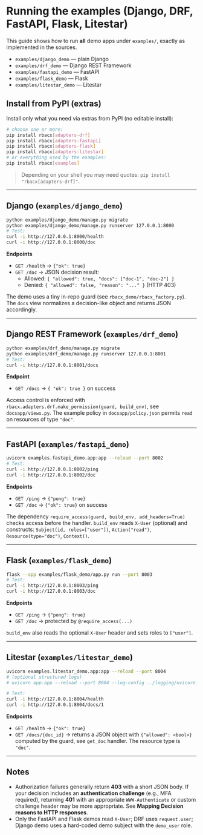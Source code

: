 # Running the examples (Django, DRF, FastAPI, Flask, Litestar)

This guide shows how to run **all** demo apps under `examples/`, exactly as implemented in the sources.

- `examples/django_demo` — plain Django
- `examples/drf_demo` — Django REST Framework
- `examples/fastapi_demo` — FastAPI
- `examples/flask_demo` — Flask
- `examples/litestar_demo` — Litestar

## Install from PyPI (extras)

Install only what you need via extras from PyPI (no editable install):

```bash
# choose one or more:
pip install rbacx[adapters-drf]
pip install rbacx[adapters-fastapi]
pip install rbacx[adapters-flask]
pip install rbacx[adapters-litestar]
# or everything used by the examples:
pip install rbacx[examples]
```

> Depending on your shell you may need quotes: `pip install "rbacx[adapters-drf]"`.

---

## Django (`examples/django_demo`)

```bash
python examples/django_demo/manage.py migrate
python examples/django_demo/manage.py runserver 127.0.0.1:8000
# Test:
curl -i http://127.0.0.1:8000/health
curl -i http://127.0.0.1:8000/doc
```

**Endpoints**
- `GET /health` → `{"ok": true}`
- `GET /doc` → JSON decision result:
  - Allowed: `{ "allowed": true, "docs": ["doc-1", "doc-2"] }`
  - Denied: `{ "allowed": false, "reason": "..." }` (HTTP 403)

The demo uses a tiny in-repo guard (see `rbacx_demo/rbacx_factory.py`). The `docs` view normalizes a decision-like object and returns JSON accordingly.

---

## Django REST Framework (`examples/drf_demo`)

```bash
python examples/drf_demo/manage.py migrate
python examples/drf_demo/manage.py runserver 127.0.0.1:8001
# Test:
curl -i http://127.0.0.1:8001/docs
```

**Endpoint**
- `GET /docs` → `{ "ok": true }` on success

Access control is enforced with `rbacx.adapters.drf.make_permission(guard, build_env)`, see `docsapp/views.py`. The example policy in `docsapp/policy.json` permits `read` on resources of type `"doc"`.

---

## FastAPI (`examples/fastapi_demo`)

```bash
uvicorn examples.fastapi_demo.app:app --reload --port 8002
# Test:
curl -i http://127.0.0.1:8002/ping
curl -i http://127.0.0.1:8002/doc
```

**Endpoints**
- `GET /ping` → `{"pong": true}`
- `GET /doc`  → `{"ok": true}` on success

The dependency `require_access(guard, build_env, add_headers=True)` checks access before the handler. `build_env` reads `X-User` (optional) and constructs: `Subject(id, roles=["user"])`, `Action("read")`, `Resource(type="doc")`, `Context()`.

---

## Flask (`examples/flask_demo`)

```bash
flask --app examples/flask_demo/app.py run --port 8003
# Test:
curl -i http://127.0.0.1:8003/ping
curl -i http://127.0.0.1:8003/doc
```

**Endpoints**
- `GET /ping` → `{"pong": true}`
- `GET /doc` → protected by `@require_access(...)`

`build_env` also reads the optional `X-User` header and sets roles to `["user"]`.

---

## Litestar (`examples/litestar_demo`)

```bash
uvicorn examples.litestar_demo.app:app --reload --port 8004
# (optional structured logs)
# uvicorn app:app --reload --port 8004 --log-config ../logging/uvicorn_logging_json.yml

# Test:
curl -i http://127.0.0.1:8004/health
curl -i http://127.0.0.1:8004/docs/1
```

**Endpoints**
- `GET /health` → `{"ok": true}`
- `GET /docs/{doc_id}` → returns a JSON object with `{"allowed": <bool>}` computed by the guard, see `get_doc` handler. The resource type is `"doc"`.

---

## Notes

- Authorization failures generally return **403** with a short JSON body. If your decision includes an **authentication challenge** (e.g., MFA required), returning **401** with an appropriate `WWW-Authenticate` or custom challenge header may be more appropriate. See **Mapping Decision reasons to HTTP responses**.
- Only the FastAPI and Flask demos read `X-User`; DRF uses `request.user`; Django demo uses a hard-coded demo subject with the `demo_user` role.
